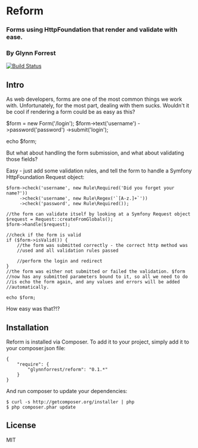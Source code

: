 # Reform
### Forms using HttpFoundation that render and validate with ease.
### By Glynn Forrest

[![Build Status](https://travis-ci.org/glynnforrest/reform.png)](https://travis-ci.org/glynnforrest/reform)

Intro
-----
As web developers, forms are one of the most common things we work
with. Unfortunately, for the most part, dealing with them
sucks. Wouldn't it be cool if rendering a form could be as easy as
this?

$form = new Form('/login');
$form->text('username')
->password('password')
->submit('login');

echo $form;

But what about handling the form submission, and what about validating
those fields?

Easy - just add some validation rules, and tell the form to handle a
Symfony HttpFoundation Request object:

    $form->check('username', new Rule\Required('Did you forget your name?'))
         ->check('username', new Rule\Regex('`[A-z.]+`'))
         ->check('password', new Rule\Required());

    //the form can validate itself by looking at a Symfony Request object
    $request = Request::createFromGlobals();
    $form->handle($request);

    //check if the form is valid
    if ($form->isValid()) {
        //the form was submitted correctly - the correct http method was
        //used and all validation rules passed

        //perform the login and redirect
    }
    //the form was either not submitted or failed the validation. $form
    //now has any submitted parameters bound to it, so all we need to do
    //is echo the form again, and any values and errors will be added
    //automatically.

    echo $form;

How easy was that?!?

Installation
------------
Reform is installed via Composer. To add it to your project, simply add it to your
composer.json file:

	{
		"require": {
			"glynnforrest/reform": "0.1.*"
		}
	}

And run composer to update your dependencies:

	$ curl -s http://getcomposer.org/installer | php
	$ php composer.phar update

License
-------

MIT
